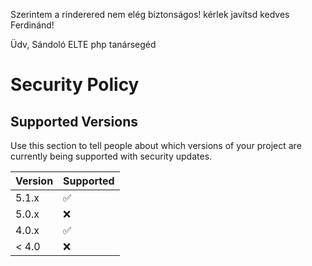 Szerintem a rinderered nem elég biztonságos!
kérlek javítsd kedves Ferdinánd!

Üdv, Sándoló
ELTE php tanársegéd



# Security Policy

## Supported Versions

Use this section to tell people about which versions of your project are
currently being supported with security updates.

| Version | Supported          |
| ------- | ------------------ |
| 5.1.x   | :white_check_mark: |
| 5.0.x   | :x:                |
| 4.0.x   | :white_check_mark: |
| < 4.0   | :x:                |

